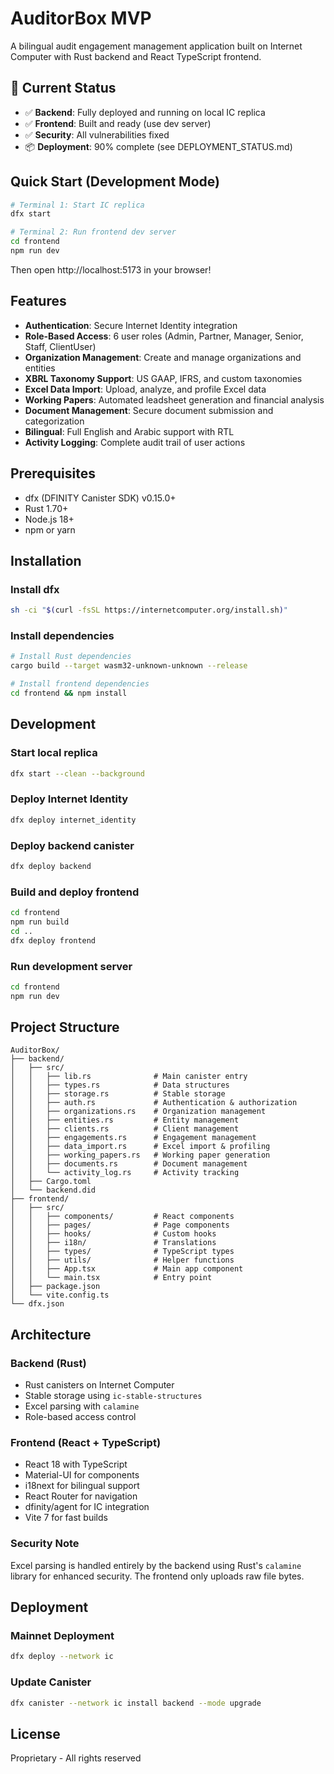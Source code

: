 # AuditorBox MVP

A bilingual audit engagement management application built on Internet Computer with Rust backend and React TypeScript frontend.

## 🎉 Current Status

- ✅ **Backend**: Fully deployed and running on local IC replica
- ✅ **Frontend**: Built and ready (use dev server)
- ✅ **Security**: All vulnerabilities fixed
- 📦 **Deployment**: 90% complete (see DEPLOYMENT_STATUS.md)

## Quick Start (Development Mode)

```bash
# Terminal 1: Start IC replica
dfx start

# Terminal 2: Run frontend dev server
cd frontend
npm run dev
```

Then open http://localhost:5173 in your browser!

## Features

- **Authentication**: Secure Internet Identity integration
- **Role-Based Access**: 6 user roles (Admin, Partner, Manager, Senior, Staff, ClientUser)
- **Organization Management**: Create and manage organizations and entities
- **XBRL Taxonomy Support**: US GAAP, IFRS, and custom taxonomies
- **Excel Data Import**: Upload, analyze, and profile Excel data
- **Working Papers**: Automated leadsheet generation and financial analysis
- **Document Management**: Secure document submission and categorization
- **Bilingual**: Full English and Arabic support with RTL
- **Activity Logging**: Complete audit trail of user actions

## Prerequisites

- dfx (DFINITY Canister SDK) v0.15.0+
- Rust 1.70+
- Node.js 18+
- npm or yarn

## Installation

### Install dfx
```bash
sh -ci "$(curl -fsSL https://internetcomputer.org/install.sh)"
```

### Install dependencies
```bash
# Install Rust dependencies
cargo build --target wasm32-unknown-unknown --release

# Install frontend dependencies
cd frontend && npm install
```

## Development

### Start local replica
```bash
dfx start --clean --background
```

### Deploy Internet Identity
```bash
dfx deploy internet_identity
```

### Deploy backend canister
```bash
dfx deploy backend
```

### Build and deploy frontend
```bash
cd frontend
npm run build
cd ..
dfx deploy frontend
```

### Run development server
```bash
cd frontend
npm run dev
```

## Project Structure

```
AuditorBox/
├── backend/
│   ├── src/
│   │   ├── lib.rs              # Main canister entry
│   │   ├── types.rs            # Data structures
│   │   ├── storage.rs          # Stable storage
│   │   ├── auth.rs             # Authentication & authorization
│   │   ├── organizations.rs    # Organization management
│   │   ├── entities.rs         # Entity management
│   │   ├── clients.rs          # Client management
│   │   ├── engagements.rs      # Engagement management
│   │   ├── data_import.rs      # Excel import & profiling
│   │   ├── working_papers.rs   # Working paper generation
│   │   ├── documents.rs        # Document management
│   │   └── activity_log.rs     # Activity tracking
│   ├── Cargo.toml
│   └── backend.did
├── frontend/
│   ├── src/
│   │   ├── components/         # React components
│   │   ├── pages/              # Page components
│   │   ├── hooks/              # Custom hooks
│   │   ├── i18n/               # Translations
│   │   ├── types/              # TypeScript types
│   │   ├── utils/              # Helper functions
│   │   ├── App.tsx             # Main app component
│   │   └── main.tsx            # Entry point
│   ├── package.json
│   └── vite.config.ts
└── dfx.json

```

## Architecture

### Backend (Rust)
- Rust canisters on Internet Computer
- Stable storage using `ic-stable-structures`
- Excel parsing with `calamine`
- Role-based access control

### Frontend (React + TypeScript)
- React 18 with TypeScript
- Material-UI for components
- i18next for bilingual support
- React Router for navigation
- dfinity/agent for IC integration
- Vite 7 for fast builds

### Security Note
Excel parsing is handled entirely by the backend using Rust's `calamine` library for enhanced security. The frontend only uploads raw file bytes.

## Deployment

### Mainnet Deployment
```bash
dfx deploy --network ic
```

### Update Canister
```bash
dfx canister --network ic install backend --mode upgrade
```

## License

Proprietary - All rights reserved


